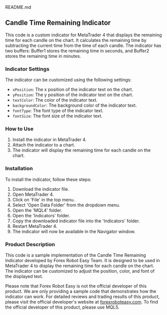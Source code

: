 README.md

## Candle Time Remaining Indicator

This code is a custom indicator for MetaTrader 4 that displays the remaining time for each candle on the chart. It calculates the remaining time by subtracting the current time from the time of each candle. The indicator has two buffers: Buffer1 stores the remaining time in seconds, and Buffer2 stores the remaining time in minutes.

### Indicator Settings

The indicator can be customized using the following settings:

- `xPosition`: The x position of the indicator text on the chart.
- `yPosition`: The y position of the indicator text on the chart.
- `textColor`: The color of the indicator text.
- `backgroundColor`: The background color of the indicator text.
- `fontType`: The font type of the indicator text.
- `fontSize`: The font size of the indicator text.

### How to Use

1. Install the indicator in MetaTrader 4.
2. Attach the indicator to a chart.
3. The indicator will display the remaining time for each candle on the chart.

### Installation

To install the indicator, follow these steps:

1. Download the indicator file.
2. Open MetaTrader 4.
3. Click on 'File' in the top menu.
4. Select 'Open Data Folder' from the dropdown menu.
5. Open the 'MQL4' folder.
6. Open the 'Indicators' folder.
7. Copy the downloaded indicator file into the 'Indicators' folder.
8. Restart MetaTrader 4.
9. The indicator will now be available in the Navigator window.

### Product Description

This code is a sample implementation of the Candle Time Remaining Indicator developed by Forex Robot Easy Team. It is designed to be used in MetaTrader 4 to display the remaining time for each candle on the chart. The indicator can be customized to adjust the position, color, and font of the displayed text.

Please note that Forex Robot Easy is not the official developer of this product. We are only providing a sample code that demonstrates how the indicator can work. For detailed reviews and trading results of this product, please visit the official developer's website at [forexroboteasy.com](https://forexroboteasy.com/forex-robot-review/candle-time-remaining-review-precision-forex-indicator-tool/). To find the official developer of this product, please use MQL5.
